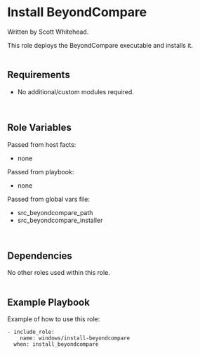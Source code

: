 Install BeyondCompare
=====================

Written by Scott Whitehead.

This role deploys the BeyondCompare executable and installs it.
<br/><br/>

Requirements
------------

- No additional/custom modules required.
<br/>

Role Variables
--------------

Passed from host facts:
- none

Passed from playbook:
- none

Passed from global vars file:
- src_beyondcompare_path
- src_beyondcompare_installer
<br/>

Dependencies
------------

No other roles used within this role.
<br/><br/>

Example Playbook
----------------

Example of how to use this role:

    - include_role:
        name: windows/install-beyondcompare
      when: install_beyondcompare

